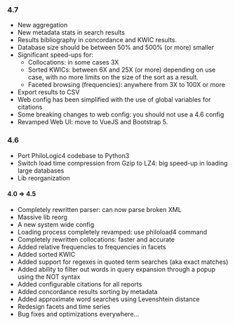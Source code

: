 ### 4.7 ###
- New aggregation 
- New metadata stats in search results
- Results bibliography in concordance and KWIC results.
- Database size should be between 50% and 500% (or more) smaller
- Significant speed-ups for:
    * Collocations: in some cases 3X
    * Sorted KWICs: between 6X and 25X (or more) depending on use case, with no more limits on the size of the sort as a result.
    * Faceted browsing (frequencies): anywhere from 3X to 100X or more
- Export results to CSV
- Web config has been simplified with the use of global variables for citations
- Some breaking changes to web config: you should not use a 4.6 config
- Revamped Web UI: move to VueJS and Bootstrap 5.

### 4.6 ###
- Port PhiloLogic4 codebase to Python3
- Switch load time compression from Gzip to LZ4: big speed-up in loading large databases
- Lib reorganization

#### 4.0 => 4.5 ####
- Completely rewritten parser: can now parse broken XML
- Massive lib reorg
- A new system wide config
- Loading process completely revamped: use philoload4 command
- Completely rewritten collocations: faster and accurate
- Added relative frequencies to frequencies in facets
- Added sorted KWIC
- Added support for regexes in quoted term searches (aka exact matches)
- Added ability to filter out words in query expansion through a popup using the NOT syntax
- Added configurable citations for all reports
- Added concordance results sorting by metadata
- Added approximate word searches using Levenshtein distance
- Redesign facets and time series
- Bug fixes and optimizations everywhere...
